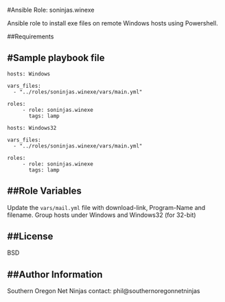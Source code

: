 #Ansible Role: soninjas.winexe

Ansible role to install exe files on remote Windows hosts using Powershell.

##Requirements

#Sample playbook file
--------------

    hosts: Windows

    vars_files:
      - "../roles/soninjas.winexe/vars/main.yml"

    roles:
         - role: soninjas.winexe
           tags: lamp

    hosts: Windows32

    vars_files:
      - "../roles/soninjas.winexe/vars/main.yml"

    roles:
         - role: soninjas.winexe
           tags: lamp


##Role Variables
--------------

Update the `vars/mail.yml` file with download-link, Program-Name and filename. Group hosts under Windows and Windows32 (for 32-bit)



##License
-------

BSD

##Author Information
------------------

Southern Oregon Net Ninjas contact: phil@southernoregonnetninjas
